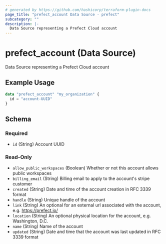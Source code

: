 ```yaml
---
# generated by https://github.com/hashicorp/terraform-plugin-docs
page_title: "prefect_account Data Source - prefect"
subcategory: ""
description: |-
  Data Source representing a Prefect Cloud account
---
```


# prefect_account (Data Source)

Data Source representing a Prefect Cloud account

## Example Usage

```terraform
data "prefect_account" "my_organization" {
  id = "account-UUID"
}
```

<!-- schema generated by tfplugindocs -->
## Schema

### Required

- `id` (String) Account UUID

### Read-Only

- `allow_public_workspaces` (Boolean) Whether or not this account allows public workspaces
- `billing_email` (String) Billing email to apply to the account's stripe customer
- `created` (String) Date and time of the account creation in RFC 3339 format
- `handle` (String) Unique handle of the account
- `link` (String) An optional for an external url associated with the account, e.g. https://prefect.io/
- `location` (String) An optional physical location for the account, e.g. Washington, D.C.
- `name` (String) Name of the account
- `updated` (String) Date and time that the account was last updated in RFC 3339 format

